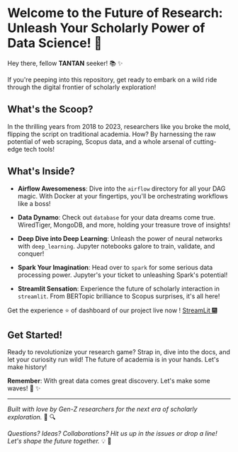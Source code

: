 # Welcome to the Future of Research: Unleash Your Scholarly Power of Data Science! 🚀

Hey there, fellow **TANTAN** seeker! 📚 ✨

If you're peeping into this repository, get ready to embark on a wild ride through the digital frontier of scholarly exploration!

## What's the Scoop?

In the thrilling years from 2018 to 2023, researchers like you broke the mold, flipping the script on traditional academia. How? By harnessing the raw potential of web scraping, Scopus data, and a whole arsenal of cutting-edge tech tools!

## What's Inside?

- **Airflow Awesomeness**: Dive into the `airflow` directory for all your DAG magic. With Docker at your fingertips, you'll be orchestrating workflows like a boss!

- **Data Dynamo**: Check out `database` for your data dreams come true. WiredTiger, MongoDB, and more, holding your treasure trove of insights!

- **Deep Dive into Deep Learning**: Unleash the power of neural networks with `deep_learning`. Jupyter notebooks galore to train, validate, and conquer!

- **Spark Your Imagination**: Head over to `spark` for some serious data processing power. Jupyter's your ticket to unleashing Spark's potential!

- **Streamlit Sensation**: Experience the future of scholarly interaction in `streamlit`. From BERTopic brilliance to Scopus surprises, it's all here!

Get the experience ⭐️ of dashboard of our project live now ! [StreamLit 🎆](https://blackfenzer-bertopic-medblast-vizualizer-main-ztxalh.streamlit.app/)

## Get Started!

Ready to revolutionize your research game? Strap in, dive into the docs, and let your curiosity run wild! The future of academia is in your hands. Let's make history!

**Remember**: With great data comes great discovery. Let's make some waves! 🌊 ✨

---

*Built with love by Gen-Z researchers for the next era of scholarly exploration.* 🚀 🔍

*Questions? Ideas? Collaborations? Hit us up in the issues or drop a line! Let's shape the future together.* 💡 💌
